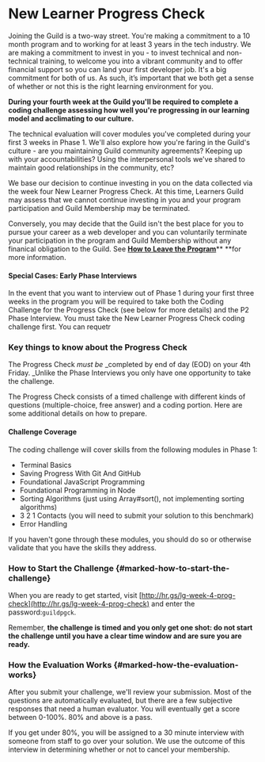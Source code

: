 # New Learner Progress Check

Joining the Guild is a two-way street. You're making a commitment to a 10 month program and to working for at least 3 years in the tech industry. We are making a commitment to invest in you - to invest technical and non-technical training, to welcome you into a vibrant community and to offer financial support so you can land your first developer job. It's a big commitment for both of us. As such, it’s important that we both get a sense of whether or not this is the right learning environment for you.

**During your fourth week at the Guild you'll be required to complete a coding challenge assessing how well you're progressing in our learning model and acclimating to our culture.**

The technical evaluation will cover modules you've completed during your first 3 weeks in Phase 1. We'll also explore how you're faring in the Guild's culture - are you maintaining Guild community agreements? Keeping up with your accountabilities? Using the interpersonal tools we've shared to maintain good relationships in the community, etc?

We base our decision to continue investing in you on the data collected via the week four New Learner Progress Check. At this time, Learners Guild may assess that we cannot continue investing in you and your program participation and Guild Membership may be terminated. 

Conversely, you may decide that the Guild isn't the best place for you to pursue your career as a web developer and you can voluntarily terminate your participation in the program and Guild Membership without any finanical obligation to the Guild. See [**How to Leave the Program**](/General/Membership/learner-initiated-membership-cancelation-period.md)** **for more information.

#### Special Cases: Early Phase Interviews

In the event that you want to interview out of Phase 1 during your first three weeks in the program you will be required to take both the Coding Challenge for the Progress Check \(see below for more details\) and the P2 Phase Interview. You must take the New Learner Progress Check coding challenge first. You can requetr 

### Key things to know about the Progress Check

The Progress Check _must be_ \_completed by end of day \(EOD\) on your 4th Friday. \_Unlike the Phase Interviews you only have one opportunity to take the challenge.

The Progress Check consists of a timed challenge with different kinds of questions \(multiple-choice, free answer\) and a coding portion. Here are some additional details on how to prepare.

#### Challenge Coverage

The coding challenge will cover skills from the following modules in Phase 1:

* Terminal Basics
* Saving Progress With Git And GitHub
* Foundational JavaScript Programming
* Foundational Programming in Node
* Sorting Algorithms \(just using Array\#sort\(\), not implementing sorting algorithms\)
* 3 2 1 Contacts \(you will need to submit your solution to this benchmark\)
* Error Handling

If you haven't gone through these modules, you should do so or otherwise validate that you have the skills they address.

### How to Start the Challenge {#marked-how-to-start-the-challenge}

When you are ready to get started, visit [http://hr.gs/lg-week-4-prog-check](http://hr.gs/lg-week-4-prog-check) and enter the password:`guildpgck`.

Remember, **the challenge is timed and you only get one shot: do not start the challenge until you have a clear time window and are sure you are ready.**

### How the Evaluation Works {#marked-how-the-evaluation-works}

After you submit your challenge, we'll review your submission. Most of the questions are automatically evaluated, but there are a few subjective responses that need a human evaluator. You will eventually get a score between 0-100%. 80% and above is a pass.

If you get under 80%, you will be assigned to a 30 minute interview with someone from staff to go over your solution. We use the outcome of this interview in determining whether or not to cancel your membership.

